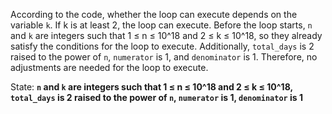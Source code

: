 According to the code, whether the loop can execute depends on the variable `k`. If k is at least 2, the loop can execute. Before the loop starts, `n` and `k` are integers such that 1 ≤ n ≤ 10^18 and 2 ≤ k ≤ 10^18, so they already satisfy the conditions for the loop to execute. Additionally, `total_days` is 2 raised to the power of `n`, `numerator` is 1, and `denominator` is 1. Therefore, no adjustments are needed for the loop to execute.

State: **`n` and `k` are integers such that 1 ≤ n ≤ 10^18 and 2 ≤ k ≤ 10^18, `total_days` is 2 raised to the power of `n`, `numerator` is 1, `denominator` is 1**